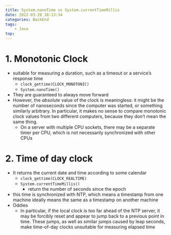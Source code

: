 ```yaml
---
title: System.nanoTime vs System.currentTimeMillis
date: 2022-03-28 18:13:34
categories: BackEnd 
tags:
    - Java
top:
---
```

# 1. Monotonic Clock

- suitable for measuring a duration, such as a timeout or a service’s response time
    - `clock_gettime(CLOCK_MONOTONIC)`
    - `System.nanoTime()`
- They are guaranteed to always move forward
- However, the *absolute* value of the clock is meaningless: it might be the number of nanoseconds since the computer was started, or something similarly arbitrary. In particular, it makes no sense to compare monotonic clock values from two different computers, because they don’t mean the same thing.
    - On a server with multiple CPU sockets, there may be a separate timer per CPU, which is not necessarily synchronized with other CPUs

# 2. Time of day clock

- It returns the current date and time according to some calendar
    - `clock_gettime(CLOCK_REALTIME)`
    - `System.currentTimeMillis()`
        - return the number of seconds since the epoch
- this time is synchronized with NTP, which means a timestamp from one machine ideally means the same as a timestamp on another machine
- Oddies
    - In particular, if the local clock is too far ahead of the NTP server, it may be forcibly reset and appear to jump back to a previous point in time. These jumps, as well as similar jumps caused by leap seconds, make time-of-day clocks unsuitable for measuring elapsed time